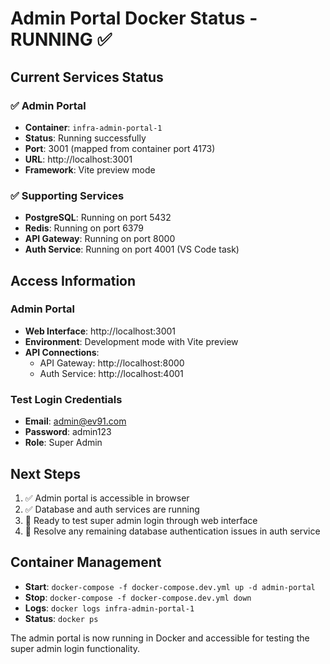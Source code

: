 # Admin Portal Docker Status - RUNNING ✅

## Current Services Status

### ✅ Admin Portal
- **Container**: `infra-admin-portal-1`
- **Status**: Running successfully
- **Port**: 3001 (mapped from container port 4173)
- **URL**: http://localhost:3001
- **Framework**: Vite preview mode

### ✅ Supporting Services
- **PostgreSQL**: Running on port 5432
- **Redis**: Running on port 6379  
- **API Gateway**: Running on port 8000
- **Auth Service**: Running on port 4001 (VS Code task)

## Access Information

### Admin Portal
- **Web Interface**: http://localhost:3001
- **Environment**: Development mode with Vite preview
- **API Connections**:
  - API Gateway: http://localhost:8000
  - Auth Service: http://localhost:4001

### Test Login Credentials
- **Email**: admin@ev91.com
- **Password**: admin123
- **Role**: Super Admin

## Next Steps
1. ✅ Admin portal is accessible in browser
2. ✅ Database and auth services are running
3. 🔄 Ready to test super admin login through web interface
4. 🔄 Resolve any remaining database authentication issues in auth service

## Container Management
- **Start**: `docker-compose -f docker-compose.dev.yml up -d admin-portal`
- **Stop**: `docker-compose -f docker-compose.dev.yml down`
- **Logs**: `docker logs infra-admin-portal-1`
- **Status**: `docker ps`

The admin portal is now running in Docker and accessible for testing the super admin login functionality.

